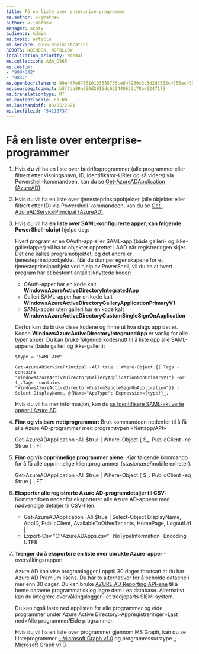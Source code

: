 ```yaml
---
title: Få en liste over enterprise-programmer
ms.author: v-jmathew
author: v-jmathew
manager: scotv
audience: Admin
ms.topic: article
ms.service: o365-administration
ROBOTS: NOINDEX, NOFOLLOW
localization_priority: Normal
ms.collection: Adm_O365
ms.custom:
- "9004342"
- "9837"
ms.openlocfilehash: 99e4f7e676610103355736ce847930c6c5d2d7532c4756ac4551a8d9b3020176
ms.sourcegitcommit: b5f7da89a650d2915dc652449623c78be6247175
ms.translationtype: MT
ms.contentlocale: nb-NO
ms.lasthandoff: 08/05/2021
ms.locfileid: "54116737"
---
```

# <a name="get-a-list-of-enterprise-applications"></a>Få en liste over enterprise-programmer

1. Hvis **du** vil ha en liste over bedriftsprogrammer (alle programmer eller filtrert etter visningsnavn, ID, identifikator-URIer og så videre) via Powershell-kommandoen, kan du se [Get-AzureADApplication (AzureAD)](https://docs.microsoft.com/powershell/module/azuread/get-azureadapplication).
2. Hvis du vil ha en liste over tjenesteprinsippobjekter (alle objekter eller filtrert etter ID) via Powershell-kommandoen, kan du se [Get-AzureADServicePrincipal (AzureAD)](https://docs.microsoft.com/powershell/module/azuread/get-azureadserviceprincipal).
3. Hvis du vil ha **en liste over SAML-konfigurerte apper, kan følgende PowerShell-skript** hjelpe deg:

    Hvert program er en OAuth-app eller SAML-app (både galleri- og ikke-galleriapper) vil ha to objekter opprettet i AAD når registreringen skjer. Det ene kalles programobjektet, og det andre er tjenesteprinsippobjektet. Når du dumper egenskapene for et tjenesteprinsippobjekt ved hjelp av PowerShell, vil du se at hvert program har et bestemt antall tilknyttede koder:

    - OAuth-apper har en kode kalt **WindowsAzureActiveDirectoryIntegratedApp**
    - Galleri SAML-apper har en kode kalt **WindowsAzureActiveDirectoryGalleryApplicationPrimaryV1**
    - SAML-apper uten galleri har en kode kalt **WindowsAzureActiveDirectoryCustomSingleSignOnApplication**

    Derfor kan du bruke disse kodene og finne ut hva slags app det er. Koden **WindowsAzureActiveDirectoryIntegratedApp** er vanlig for alle typer apper. Du kan bruke følgende kodesnutt til å liste opp alle SAML-appene (både galleri og ikke-galleri):

    `$type = "SAML APP"`

    `Get-AzureADServicePrincipal -All true | Where-Object {(.Tags -contains "WindowsAzureActiveDirectoryGalleryApplicationNonPrimaryV1") -or (_.Tags -contains "WindowsAzureActiveDirectoryCustomSingleSignOnApplication")} | Select DisplayName, @{Name="AppType"; Expression={type}}_.`

    Hvis du vil ha mer informasjon, kan du [se Identifisere SAML-aktiverte apper i Azure AD](https://docs.microsoft.com/answers/questions/24259/identify-saml-enabled-apps-in-azure-ad.html).

4. **Finn og vis bare nettprogrammer:** Bruk kommandoen nedenfor til å få alle Azure AD-programmer med programtypen «Nettapp/API»

    Get-AzureADApplication -All:$true | Where-Object { $_. PublicClient -ne $true } | FT
5. **Finn og vis opprinnelige programmer alene:** Kjør følgende kommando for å få alle opprinnelige klientprogrammer (stasjonære/mobile enheter).

    Get-AzureADApplication -All:$true | Where-Object { $_. PublicClient -eq $true } | FT
6. **Eksporter alle registrerte Azure AD-programdetaljer til CSV:** Kommandoen nedenfor eksporterer alle Azure AD-appene med nødvendige detaljer til CSV-filen:

    - Get-AzureADApplication -All:$true | Select-Object DisplayName, AppID, PublicClient, AvailableToOtherTenants, HomePage, LogoutUrl |
    - Export-Csv "C:\AzureADApps.csv" -NoTypeInformation -Encoding UTF8

7. **Trenger du å eksportere en liste over ubrukte Azure-apper** – overvåkingsrapport

    Azure AD kan vise programlogger i opptil 30 dager forutsatt at du har Azure AD Premium lisens.
    Du har to alternativer for å beholde dataene i mer enn 30 dager. Du kan bruke [AZURE AD Reporting API-ene](https://docs.microsoft.com/azure/active-directory/reports-monitoring/concept-reporting-api) til å hente dataene programmatisk og lagre dem i en database. Alternativt kan du integrere overvåkingslogger i et tredjeparts SIEM-system.

    Du kan også laste ned applisten for alle programmer og eide programmer under Azure Active Directory>Appregistreringer>Last ned>Alle programmer/Eide programmer.

    Hvis du vil ha en liste over programmer gjennom MS Graph, kan du se Listeprogrammer [– Microsoft Graph v1.0](https://docs.microsoft.com/graph/api/application-list) og programressurstype [– Microsoft Graph v1.0](https://docs.microsoft.com/graph/api/resources/application).
